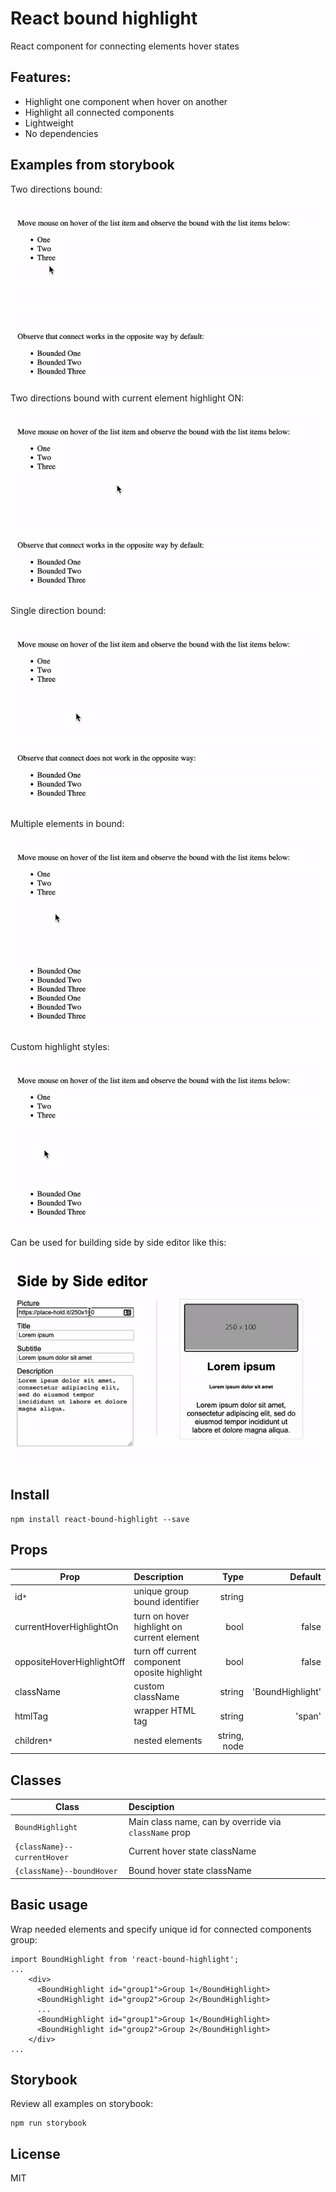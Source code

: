 # React bound highlight

React component for connecting elements hover states


## Features:
- Highlight one component when hover on another
- Highlight all connected components
- Lightweight
- No dependencies

## Examples from storybook

Two directions bound:

<img src="public/two-way-bound.gif" />

Two directions bound with current element highlight ON:

<img src="public/two-way-bound-2.gif" />

Single direction bound:

<img src="public/one-way-bound.gif" />

Multiple elements in bound:

<img src="public/multiple-in-bound.gif" />

Custom highlight styles:

<img src="public/custom-styles.gif" />

Can be used for building side by side editor like this:

<img src="public/side-by-side-editor.gif" />


## Install

```
npm install react-bound-highlight --save
```


## Props

| Prop | Description |  Type  | Default  |
| ------------- |:-------------| -----:| -----:|
| id`*`                   | unique group bound identifier | string |
| currentHoverHighlightOn      | turn on hover highlight on current element | bool   | false
| oppositeHoverHighlightOff    | turn off current component oposite highlight | bool   | false |
| className               | custom className              | string | 'BoundHighlight' |
| htmlTag                 | wrapper HTML tag              | string | 'span' |
| children`*`             | nested elements               | string, node | |


## Classes

| Class | Desciption |
| ------------- |:-------------|
| `BoundHighlight` | Main class name, can by override via `className` prop |
| `{className}--currentHover` | Current hover state className |
| `{className}--boundHover` | Bound hover state className |


## Basic usage
Wrap needed elements and specify unique id for connected components group:

```
import BoundHighlight from 'react-bound-highlight';
...
    <div>
      <BoundHighlight id="group1">Group 1</BoundHighlight>
      <BoundHighlight id="group2">Group 2</BoundHighlight>
      ...
      <BoundHighlight id="group1">Group 1</BoundHighlight>
      <BoundHighlight id="group2">Group 2</BoundHighlight>
    </div>
...
```

## Storybook

Review all examples on storybook:

```
npm run storybook
```

## License
MIT

